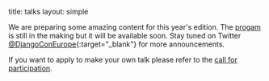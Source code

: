 title: talks
layout: simple

We are preparing some amazing content for this year's edition. The [progam](/talks/schedule/) is still in the making but it will be available soon. Stay tuned on Twitter [@DjangoConEurope](https://twitter.com/djangoconeurope){:target="_blank"} for more announcements.

If you want to apply to make your own talk please refer to the [call for participation](/talks/cfp/).